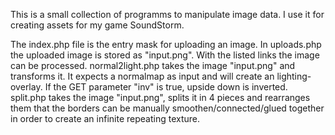 This is a small collection of programms to manipulate image data. I use it for creating assets for my game SoundStorm.

The index.php file is the entry mask for uploading an image.
In uploads.php the uploaded image is stored as "input.png". With the listed links the image can be processed.
normal2light.php takes the image "input.png" and transforms it. It expects a normalmap as input and will create an lighting-overlay. If the GET parameter "inv" is true, upside down is inverted.
split.php takes the image "input.png", splits it in 4 pieces and rearranges them that the borders can be manually smoothen/connected/glued together in order to create an infinite repeating texture.
